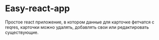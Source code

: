 # Easy-react-app
Простое react приложение, в котором данные для карточке фетчатся с reqres, карточки можно удалять, добавлять свои или редактировать существующие.
